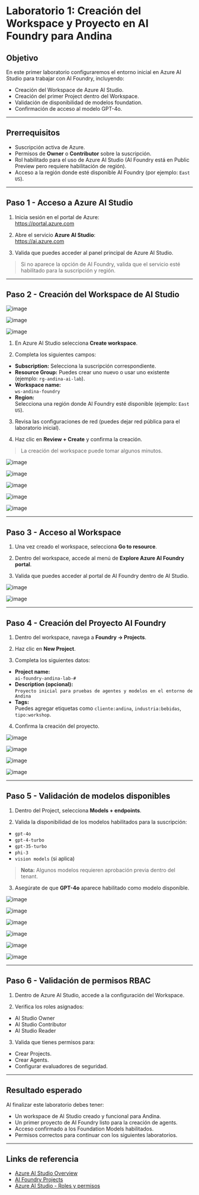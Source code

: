 # Laboratorio 1: Creación del Workspace y Proyecto en AI Foundry para Andina

## Objetivo

En este primer laboratorio configuraremos el entorno inicial en Azure AI Studio para trabajar con AI Foundry, incluyendo:

- Creación del Workspace de Azure AI Studio.
- Creación del primer Project dentro del Workspace.
- Validación de disponibilidad de modelos foundation.
- Confirmación de acceso al modelo GPT-4o.

---

## Prerrequisitos

- Suscripción activa de Azure.
- Permisos de **Owner** o **Contributor** sobre la suscripción.
- Rol habilitado para el uso de Azure AI Studio (AI Foundry está en Public Preview pero requiere habilitación de región).
- Acceso a la región donde esté disponible AI Foundry (por ejemplo: `East US`).

---

## Paso 1 - Acceso a Azure AI Studio

1. Inicia sesión en el portal de Azure:  
   https://portal.azure.com

2. Abre el servicio **Azure AI Studio**:  
   https://ai.azure.com

3. Valida que puedes acceder al panel principal de Azure AI Studio.

> Si no aparece la opción de AI Foundry, valida que el servicio esté habilitado para la suscripción y región.

---

## Paso 2 - Creación del Workspace de AI Studio

![image](https://github.com/user-attachments/assets/f7c1e8ba-c595-4eca-87d0-14111e6f93c3)

![image](https://github.com/user-attachments/assets/8e0d1dd3-86ca-4420-a593-bbbf5217d25c)

![image](https://github.com/user-attachments/assets/1a71258c-c8d0-43a9-b881-f30464d68636)

1. En Azure AI Studio selecciona **Create workspace**.

2. Completa los siguientes campos:

- **Subscription:** Selecciona la suscripción correspondiente.
- **Resource Group:** Puedes crear uno nuevo o usar uno existente (ejemplo: `rg-andina-ai-lab`).
- **Workspace name:**  
  `ws-andina-foundry`
- **Region:**  
  Selecciona una región donde AI Foundry esté disponible (ejemplo: `East US`).

3. Revisa las configuraciones de red (puedes dejar red pública para el laboratorio inicial).

4. Haz clic en **Review + Create** y confirma la creación.

> La creación del workspace puede tomar algunos minutos.

![image](https://github.com/user-attachments/assets/1f6bd3d2-27d8-4645-9eb2-e4f346a072a1)

![image](https://github.com/user-attachments/assets/4867663b-6b06-4185-941e-0d07bad5174c)

![image](https://github.com/user-attachments/assets/3870065c-0833-4b18-8e71-c57f7cd04ae7)

![image](https://github.com/user-attachments/assets/ba227055-5835-4aeb-b8dd-ef0aed3d7640)

![image](https://github.com/user-attachments/assets/c109d725-1548-43c7-9d8e-7c1e8fd72ea6)

---

## Paso 3 - Acceso al Workspace

1. Una vez creado el workspace, selecciona **Go to resource**.

2. Dentro del workspace, accede al menú de **Explore Azure AI Foundry portal**.

3. Valida que puedes acceder al portal de AI Foundry dentro de AI Studio.

![image](https://github.com/user-attachments/assets/b48d447d-9f06-4a3d-a049-ca354e6a4b10)

![image](https://github.com/user-attachments/assets/35a4d100-7ad8-47b7-ba39-081a541a13d4)

---

## Paso 4 - Creación del Proyecto AI Foundry

1. Dentro del workspace, navega a **Foundry → Projects**.

2. Haz clic en **New Project**.

3. Completa los siguientes datos:

- **Project name:**  
  `ai-foundry-andina-lab-#`
- **Description (opcional):**  
  `Proyecto inicial para pruebas de agentes y modelos en el entorno de Andina`
- **Tags:**  
  Puedes agregar etiquetas como `cliente:andina`, `industria:bebidas`, `tipo:workshop`.

4. Confirma la creación del proyecto.

![image](https://github.com/user-attachments/assets/96311e00-7695-478d-ac54-a4b50ab33210)

![image](https://github.com/user-attachments/assets/4fbb8469-1ede-4468-a6ee-87f908acd74a)

![image](https://github.com/user-attachments/assets/35065226-ec7b-4af0-8847-51b7e0883a5b)

![image](https://github.com/user-attachments/assets/9b74c8d3-bb90-4017-8b03-0c40513740ee)

---

## Paso 5 - Validación de modelos disponibles

1. Dentro del Project, selecciona **Models + endpoints**.

2. Valida la disponibilidad de los modelos habilitados para la suscripción:

- `gpt-4o`
- `gpt-4-turbo`
- `gpt-35-turbo`
- `phi-3`
- `vision models` (si aplica)

> **Nota:** Algunos modelos requieren aprobación previa dentro del tenant.

3. Asegúrate de que **GPT-4o** aparece habilitado como modelo disponible.

![image](https://github.com/user-attachments/assets/27f9787a-c488-497d-915c-ffad0c361f2d)

![image](https://github.com/user-attachments/assets/3511455e-520e-41c6-9ce5-66d3ef0681de)

![image](https://github.com/user-attachments/assets/03934622-ecb3-4732-a6e6-6c6590e4e235)

![image](https://github.com/user-attachments/assets/a9b3a6bf-7bd1-4cca-951d-2bc2bd164d51)

![image](https://github.com/user-attachments/assets/49ac2cc8-8ac2-4316-a52b-1211e4755707)

![image](https://github.com/user-attachments/assets/0121f158-2303-4627-a3eb-3a8d27657488)

---

## Paso 6 - Validación de permisos RBAC

1. Dentro de Azure AI Studio, accede a la configuración del Workspace.

2. Verifica los roles asignados:

- AI Studio Owner
- AI Studio Contributor
- AI Studio Reader

3. Valida que tienes permisos para:

- Crear Projects.
- Crear Agents.
- Configurar evaluadores de seguridad.

---

## Resultado esperado

Al finalizar este laboratorio debes tener:

- Un workspace de AI Studio creado y funcional para Andina.
- Un primer proyecto de AI Foundry listo para la creación de agents.
- Acceso confirmado a los Foundation Models habilitados.
- Permisos correctos para continuar con los siguientes laboratorios.

---

## Links de referencia

- [Azure AI Studio Overview](https://learn.microsoft.com/en-us/azure/ai-studio/overview)
- [AI Foundry Projects](https://learn.microsoft.com/en-us/azure/ai-studio/foundry/projects)
- [Azure AI Studio - Roles y permisos](https://learn.microsoft.com/en-us/azure/ai-studio/roles-permissions)

